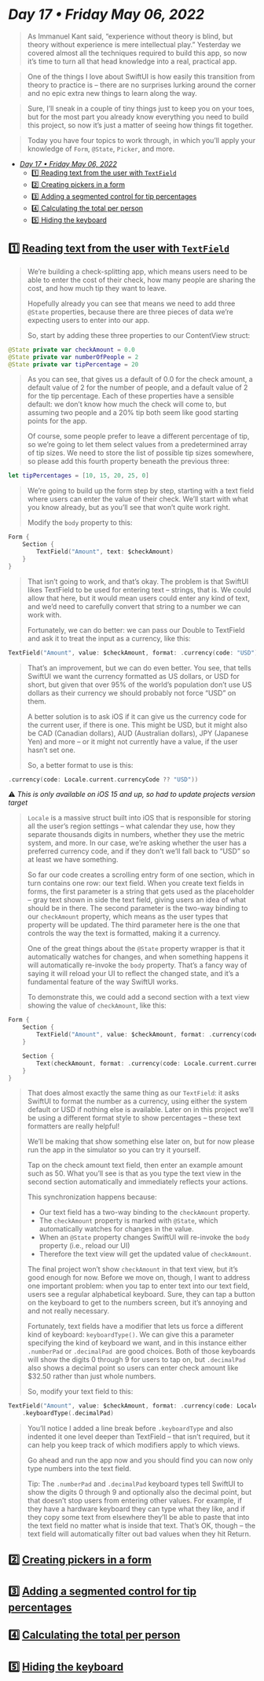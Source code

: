 # *Day 17 • Friday May 06, 2022*

> As Immanuel Kant said, “experience without theory is blind, but theory without experience is mere intellectual play.” Yesterday we covered almost all the techniques required to build this app, so now it’s time to turn all that head knowledge into a real, practical app.

> One of the things I love about SwiftUI is how easily this transition from theory to practice is – there are no surprises lurking around the corner and no epic extra new things to learn along the way.

> Sure, I’ll sneak in a couple of tiny things just to keep you on your toes, but for the most part you already know everything you need to build this project, so now it’s just a matter of seeing how things fit together.

> Today you have four topics to work through, in which you’ll apply your knowledge of `Form`, `@State`, `Picker`, and more.

- [*Day 17 • Friday May 06, 2022*](#day-17--friday-may-06-2022)
  - [:one: Reading text from the user with `TextField`](#one-reading-text-from-the-user-with-textfield)
  - [:two: Creating pickers in a form](#two-creating-pickers-in-a-form)
  - [:three: Adding a segmented control for tip percentages](#three-adding-a-segmented-control-for-tip-percentages)
  - [:four: Calculating the total per person](#four-calculating-the-total-per-person)
  - [:five: Hiding the keyboard](#five-hiding-the-keyboard)

## :one: [Reading text from the user with `TextField`](https://www.hackingwithswift.com/books/ios-swiftui/reading-text-from-the-user-with-textfield) 

> We’re building a check-splitting app, which means users need to be able to enter the cost of their check, how many people are sharing the cost, and how much tip they want to leave.
> 
> Hopefully already you can see that means we need to add three `@State` properties, because there are three pieces of data we’re expecting users to enter into our app.
> 
> So, start by adding these three properties to our ContentView struct:

```swift
@State private var checkAmount = 0.0
@State private var numberOfPeople = 2
@State private var tipPercentage = 20
```

> As you can see, that gives us a default of 0.0 for the check amount, a default value of 2 for the number of people, and a default value of 2 for the tip percentage. Each of these properties have a sensible default: we don’t know how much the check will come to, but assuming two people and a 20% tip both seem like good starting points for the app.
> 
> Of course, some people prefer to leave a different percentage of tip, so we’re going to let them select values from a predetermined array of tip sizes. We need to store the list of possible tip sizes somewhere, so please add this fourth property beneath the previous three:

```swift
let tipPercentages = [10, 15, 20, 25, 0]
```

> We’re going to build up the form step by step, starting with a text field where users can enter the value of their check. We’ll start with what you know already, but as you’ll see that won’t quite work right.
> 
> Modify the `body` property to this:

```swift
Form {
    Section {
        TextField("Amount", text: $checkAmount)
    }
}
```

> That isn’t going to work, and that’s okay. The problem is that SwiftUI likes TextField to be used for entering text – strings, that is. We could allow that here, but it would mean users could enter any kind of text, and we’d need to carefully convert that string to a number we can work with.
> 
> Fortunately, we can do better: we can pass our Double to TextField and ask it to treat the input as a currency, like this:

```swift
TextField("Amount", value: $checkAmount, format: .currency(code: "USD"))
```

> That’s an improvement, but we can do even better. You see, that tells SwiftUI we want the currency formatted as US dollars, or USD for short, but given that over 95% of the world’s population don’t use US dollars as their currency we should probably not force “USD” on them.
> 
> A better solution is to ask iOS if it can give us the currency code for the current user, if there is one. This might be USD, but it might also be CAD (Canadian dollars), AUD (Australian dollars), JPY (Japanese Yen) and more – or it might not currently have a value, if the user hasn’t set one.
> 
> So, a better format to use is this:

```swift
.currency(code: Locale.current.currencyCode ?? "USD"))
```

:warning: *This is only available on iOS 15 and up, so had to update projects version target* 

> `Locale` is a massive struct built into iOS that is responsible for storing all the user’s region settings – what calendar they use, how they separate thousands digits in numbers, whether they use the metric system, and more. In our case, we’re asking whether the user has a preferred currency code, and if they don’t we’ll fall back to “USD” so at least we have something.
> 
> So far our code creates a scrolling entry form of one section, which in turn contains one row: our text field. When you create text fields in forms, the first parameter is a string that gets used as the placeholder – gray text shown in side the text field, giving users an idea of what should be in there. The second parameter is the two-way binding to our `checkAmount` property, which means as the user types that property will be updated. The third parameter here is the one that controls the way the text is formatted, making it a currency.
> 
> One of the great things about the `@State` property wrapper is that it automatically watches for changes, and when something happens it will automatically re-invoke the `body` property. That’s a fancy way of saying it will reload your UI to reflect the changed state, and it’s a fundamental feature of the way SwiftUI works.
> 
> To demonstrate this, we could add a second section with a text view showing the value of `checkAmount`, like this:

```swift
Form {
    Section {
        TextField("Amount", value: $checkAmount, format: .currency(code: Locale.current.currencyCode ?? "USD"))
    }

    Section {
        Text(checkAmount, format: .currency(code: Locale.current.currencyCode ?? "USD"))
    }
}
```

> That does almost exactly the same thing as our `TextField`: it asks SwiftUI to format the number as a currency, using either the system default or USD if nothing else is available. Later on in this project we’ll be using a different format style to show percentages – these text formatters are really helpful!
> 
> We’ll be making that show something else later on, but for now please run the app in the simulator so you can try it yourself.
> 
> Tap on the check amount text field, then enter an example amount such as 50. What you’ll see is that as you type the text view in the second section automatically and immediately reflects your actions.
> 
> This synchronization happens because:
> 
> * Our text field has a two-way binding to the `checkAmount` property.
> * The `checkAmount` property is marked with `@State`, which automatically watches for changes in the value.
> * When an `@State` property changes SwiftUI will re-invoke the `body` property (i.e., reload our UI)
> * Therefore the text view will get the updated value of `checkAmount`.
> 
> The final project won’t show `checkAmount` in that text view, but it’s good enough for now. Before we move on, though, I want to address one important problem: when you tap to enter text into our text field, users see a regular alphabetical keyboard. Sure, they can tap a button on the keyboard to get to the numbers screen, but it’s annoying and and not really necessary.
> 
> Fortunately, text fields have a modifier that lets us force a different kind of keyboard: `keyboardType()`. We can give this a parameter specifying the kind of keyboard we want, and in this instance either `.numberPad` or `.decimalPad `are good choices. Both of those keyboards will show the digits 0 through 9 for users to tap on, but `.decimalPad` also shows a decimal point so users can enter check amount like $32.50 rather than just whole numbers.
> 
> So, modify your text field to this:

```swift
TextField("Amount", value: $checkAmount, format: .currency(code: Locale.current.currencyCode ?? "USD"))
    .keyboardType(.decimalPad)
```

> You’ll notice I added a line break before `.keyboardType` and also indented it one level deeper than TextField – that isn’t required, but it can help you keep track of which modifiers apply to which views.
> 
> Go ahead and run the app now and you should find you can now only type numbers into the text field.
> 
> Tip: The `.numberPad` and `.decimalPad` keyboard types tell SwiftUI to show the digits 0 through 9 and optionally also the decimal point, but that doesn’t stop users from entering other values. For example, if they have a hardware keyboard they can type what they like, and if they copy some text from elsewhere they’ll be able to paste that into the text field no matter what is inside that text. That’s OK, though – the text field will automatically filter out bad values when they hit Return.

## :two: [Creating pickers in a form](https://www.hackingwithswift.com/books/ios-swiftui/reading-text-from-the-user-with-textfield) 

## :three: [Adding a segmented control for tip percentages](https://www.hackingwithswift.com/books/ios-swiftui/reading-text-from-the-user-with-textfield) 

## :four: [Calculating the total per person](https://www.hackingwithswift.com/books/ios-swiftui/reading-text-from-the-user-with-textfield) 

## :five: [Hiding the keyboard](https://www.hackingwithswift.com/books/ios-swiftui/reading-text-from-the-user-with-textfield) 


